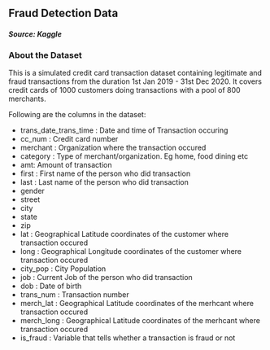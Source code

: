 ## Fraud Detection Data

#### _Source: Kaggle_

### About the Dataset
This is a simulated credit card transaction dataset containing legitimate and fraud transactions from the duration 1st Jan 2019 - 31st Dec 2020. It covers credit cards of 1000 customers doing transactions with a pool of 800 merchants.

Following are the columns in the dataset:

- trans_date_trans_time : Date and time of Transaction occuring
- cc_num : Credit card number
- merchant : Organization where the transaction occured
- category : Type of merchant/organization. Eg home, food dining etc
- amt: Amount of transaction
- first : First name of the person who did transaction
- last : Last name of the person who did transaction
- gender
- street
- city
- state
- zip
- lat : Geographical Latitude coordinates of the customer where transaction occured
- long : Geographical Longitude coordinates of the customer where transaction occured
- city_pop : City Population
- job : Current Job of the person who did transaction
- dob : Date of birth
- trans_num : Transaction number
- merch_lat : Geographical Latitude coordinates of the merhcant where transaction occured
- merch_long : Geographical Latitude coordinates of the merhcant where transaction occured
- is_fraud : Variable that tells whether a transaction is fraud or not
